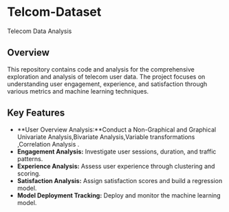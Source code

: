 # Telcom-Dataset
Telecom Data Analysis
## Overview
This repository contains code and analysis for the comprehensive exploration and analysis of telecom user data. The project focuses on understanding user engagement, experience, and satisfaction through various metrics and machine learning techniques.
## Key Features
- **User Overview Analysis:**Conduct a Non-Graphical and Graphical Univariate Analysis,Bivariate Analysis,Variable transformations ,Correlation Analysis .
- **Engagement Analysis:** Investigate user sessions, duration, and traffic patterns.
- **Experience Analysis:** Assess user experience through clustering and scoring.
- **Satisfaction Analysis:** Assign satisfaction scores and build a regression model.
- **Model Deployment Tracking:** Deploy and monitor the machine learning model.
